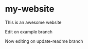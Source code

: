 # my-website
This is an awesome website

Edit on example branch

Now editing on update-readme branch

